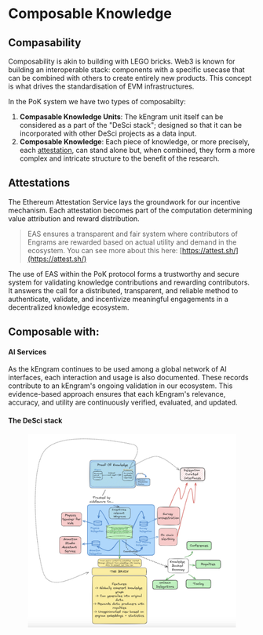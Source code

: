 # Composable Knowledge

## Compasability

Composability is akin to building with LEGO bricks. Web3 is known for building an interoperable stack: components with a specific usecase that can be combined with others to create entirely new products. This concept is what drives the standardisation of EVM infrastructures.

In the PoK system we have two types of composabilty:

1. **Compasable Knowledge Units**: The kEngram unit itself can be considered as a part of the "DeSci stack"; designed so that it can be incorporated with other DeSci projects as a data input.
2. **Composable Knowledge**: Each piece of knowledge, or more precisely, each [attestation](composable-knowledge.md#attestations), can stand alone but, when combined, they form a more complex and intricate structure to the benefit of the research.&#x20;

## Attestations

The Ethereum Attestation Service lays the groundwork for our incentive mechanism. Each attestation becomes part of the computation determining value attribution and reward distribution.

> EAS ensures a transparent and fair system where contributors of Engrams are rewarded based on actual utility and demand in the ecosystem. You can see more about this here: [https://attest.sh/](https://attest.sh/)

The use of EAS within the PoK protocol forms a trustworthy and secure system for validating knowledge contributions and rewarding contributors. It answers the call for a distributed, transparent, and reliable method to authenticate, validate, and incentivize meaningful engagements in a decentralized knowledge ecosystem.

## Composable with:

#### AI Services

As the kEngram continues to be used among a global network of AI interfaces, each interaction and usage is also documented. These records contribute to an kEngram's ongoing validation in our ecosystem. This evidence-based approach ensures that each kEngram's relevance, accuracy, and utility are continuously verified, evaluated, and updated.&#x20;

#### The DeSci stack

<figure><img src="../../.gitbook/assets/CleanShot 2023-12-17 at 21.36.25@2x.png" alt=""><figcaption></figcaption></figure>
